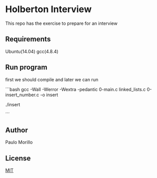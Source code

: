 # Holberton Interview

This repo has the exercise to prepare for an interview

## Requirements

Ubuntu(14.04)
gcc(4.8.4)

## Run program

first we should compile and later we can run

´´´bash
gcc -Wall -Werror -Wextra -pedantic 0-main.c linked_lists.c 0-insert_number.c -o insert

./insert

´´´


## Author
Paulo Morillo

## License
[MIT](https://choosealicense.com/licenses/mit/)